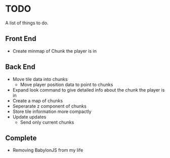 # TODO
A list of things to do.

## Front End
* Create minmap of Chunk the player is in

## Back End
* Move tile data into chunks
  * Move player position data to point to chunks
* Expand look command to give detailed info about the chunk the player is in
* Create a map of chunks 
* Seperarate z component of chunks
* Store tile information more compactly
* Update updates
  * Send only current chunks

## Complete
* Removing BabylonJS from my life
